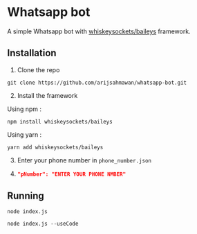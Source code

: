 # Whatsapp bot

A simple Whatsapp bot with [whiskeysockets/baileys](https://whiskeysockets.github.io/) framework.

## Installation

1. Clone the repo
```
git clone https://github.com/arijsahmawan/whatsapp-bot.git
```
2. Install the framework

Using npm :
```
npm install whiskeysockets/baileys
```
Using yarn :
```
yarn add whiskeysockets/baileys
```
3. Enter your phone number in `phone_number.json`
4. ```json
   "pNumber": "ENTER YOUR PHONE NMBER"
   ```
## Running

```
node index.js
```

```
node index.js --useCode
```
